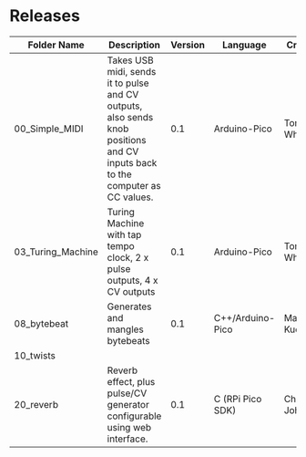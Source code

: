 # Releases  
| Folder Name | Description | Version | Language | Creator | Status |
| ----------- | ----------- | ------- | -------- | ------- | ------ |
| 00_Simple_MIDI | Takes USB midi, sends it to pulse and CV outputs, also sends knob positions and CV inputs back to the computer as CC values. | 0.1 | Arduino-Pico | Tom Whitwell | Functional but WIP |
| 03_Turing_Machine | Turing Machine with tap tempo clock, 2 x pulse outputs, 4 x CV outputs | 0.1 | Arduino-Pico | Tom Whitwell | Functional but WIP |
| 08_bytebeat | Generates and mangles bytebeats | 0.1 | C++/Arduino-Pico | Matt Kuebrich | Functional but WIP |
| 10_twists |  |  |  |  |  |
| 20_reverb | Reverb effect, plus pulse/CV generator configurable using web interface. | 0.1 | C (RPi Pico SDK) | Chris Johnson | Functional but WIP |
